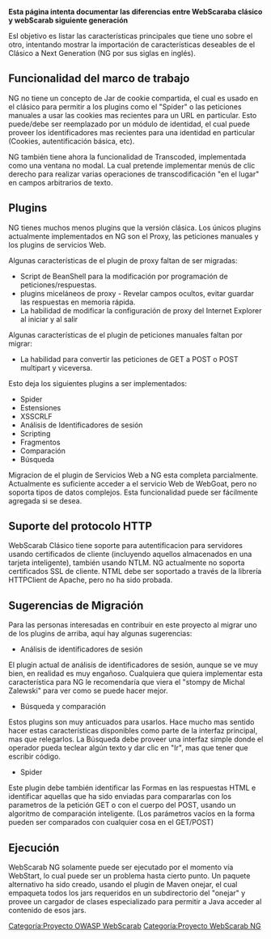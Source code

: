 **Esta página intenta documentar las diferencias entre WebScaraba
clásico y webScarab siguiente generación**

Esl objetivo es listar las características principales que tiene uno
sobre el otro, intentando mostrar la importación de características
deseables de el Clásico a Next Generation (NG por sus siglas en inglés).

## Funcionalidad del marco de trabajo

NG no tiene un concepto de Jar de cookie compartida, el cual es usado en
el clásico para permitir a los plugins como el "Spider" o las peticiones
manuales a usar las cookies mas recientes para un URL en particular.
Esto puede/debe ser reemplazado por un módulo de identidad, el cual
puede proveer los identificadores mas recientes para una identidad en
particular (Cookies, autentificación básica, etc).

NG también tiene ahora la funcionalidad de Transcoded, implementada como
una ventana no modal. La cual pretende implementar menús de clic derecho
para realizar varias operaciones de transcodificación "en el lugar" en
campos arbitrarios de texto.

## Plugins

NG tienes muchos menos plugins que la versión clásica. Los únicos
plugins actualmente implementados en NG son el Proxy, las peticiones
manuales y los plugins de servicios Web.

Algunas características de el plugin de proxy faltan de ser migradas:

  - Script de BeanShell para la modificación por programación de
    peticiones/respuestas.
  - plugins miceláneos de proxy - Revelar campos ocultos, evitar guardar
    las respuestas en memoria rápida.
  - La habilidad de modificar la configuración de proxy del Internet
    Explorer al iniciar y al salir

Algunas características de el plugin de peticiones manuales faltan por
migrar:

  - La habilidad para convertir las peticiones de GET a POST o POST
    multipart y viceversa.

Esto deja los siguientes plugins a ser implementados:

  - Spider
  - Estensiones
  - XSSCRLF
  - Análisis de Identificadores de sesión
  - Scripting
  - Fragmentos
  - Comparación
  - Búsqueda

Migracion de el plugin de Servicios Web a NG esta completa parcialmente.
Actualmente es suficiente acceder a el servicio Web de WebGoat, pero no
soporta tipos de datos complejos. Esta funcionalidad puede ser
fácilmente agregada si se desea.

## Suporte del protocolo HTTP

WebScarab Clásico tiene soporte para autentificacion para servidores
usando certificados de cliente (incluyendo aquellos almacenados en una
tarjeta inteligente), también usando NTLM. NG actualmente no soporta
certificados SSL de cliente. NTML debe ser soportado a través de la
librería HTTPClient de Apache, pero no ha sido probada.

## Sugerencias de Migración

Para las personas interesadas en contribuir en este proyecto al migrar
uno de los plugins de arriba, aquí hay algunas sugerencias:

  - Análisis de identificadores de sesión

El plugin actual de análisis de identificadores de sesión, aunque se ve
muy bien, en realidad es muy engañoso. Cualquiera que quiera implementar
esta característica para NG le recomendaría que viera el "stompy de
Michal Zalewski" para ver como se puede hacer mejor.

  - Búsqueda y comparación

Estos plugins son muy anticuados para usarlos. Hace mucho mas sentido
hacer estas características disponibles como parte de la interfaz
principal, mas que relegarlos. La Búsqueda debe proveer una interfaz
simple donde el operador pueda teclear algún texto y dar clic en "Ir",
mas que tener que escribir código.

  - Spider

Este plugin debe también identificar las Formas en las respuestas HTML e
identificar aquellas que ha sido enviadas para compararlas con los
parametros de la petición GET o con el cuerpo del POST, usando un
algoritmo de comparación inteligente. (Los parámetros vacíos en la forma
pueden ser comparados con cualquier cosa en el GET/POST)

## Ejecución

WebScarab NG solamente puede ser ejecutado por el momento vía WebStart,
lo cual puede ser un problema hasta cierto punto. Un paquete alternativo
ha sido creado, usando el plugin de Maven onejar, el cual empaqueta
todos los jars requeridos en un subdirectorio del "onejar" y provee un
cargador de clases especializado para permitir a Java acceder al
contenido de esos jars.

[Categoría:Proyecto OWASP
WebScarab](Category:OWASP_WebScarab_Project "wikilink")
[Categoría:Proyecto WebScarab
NG](Category:OWASP_WebScarab_NG_Project "wikilink")